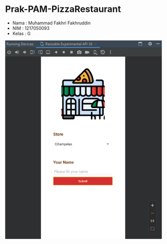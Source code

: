 # Prak-PAM-PizzaRestaurant
- Nama  : Muhammad Fakhri Fakhruddin
- NIM   : 1217050093
- Kelas : G


![](GIF.gif)
